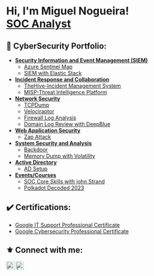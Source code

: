 <h1>Hi, I'm Miguel Nogueira! <br/><a href="https://www.linkedin.com/in/miguel54nogueira/">SOC Analyst</a></h1>

<h2>🔱 CyberSecurity Portfolio:</h2>

- [**Security Information and Event Management (SIEM)**](#Security-Information-and-Event-Management)
  - [Azure Sentinel Map](https://datura54.github.io/Azure.html)
  - [SIEM with Elastic Stack](https://datura54.github.io/Elastic.html)
- [**Incident Response and Collaboration**](#Incident-Response-and-Collaboration)
  - [TheHive-Incident Management System](https://datura54.github.io/TheHive.html)
  - [MISP-Threat Intelligence Platform](https://datura54.github.io/MISP.html)
- [**Network Security**](#Network-Security)
  - [TCPDump](https://datura54.github.io/TCPDump.html)
  - [Velociraptor](https://datura54.github.io/Velociraptor.html)
  - [Firewall Log Analysis](https://datura54.github.io/FirewallLogs.html)
  - [Domain Log Review with DeepBlue](https://datura54.github.io/DomainLogAD.html)
- [**Web Application Security**](#Web-Application-Security)
  - [Zap Attack](https://datura54.github.io/Zap-Attack.html)
- [**System Security and Analysis**](#System-Security-and-Analysis)
  - [Backdoor](https://datura54.github.io/BackdoorAndForensics.html)
  - [Memory Dump with Volatility](https://datura54.github.io/Volatility.html)
- [**Active Directory**](#Active-Directory)
  - [AD Setup](https://datura54.github.io/ActiveDirectory.html)
- [**Events/Courses**](#Events/Courses)
  - [SOC Core Skills with john Strand](https://datura54.github.io/SOCCoreSkills.html)
  - [Polkadot Decoded 2023](https://datura54.github.io/Polkadot-Decoded.html)



<h2>✔️    Certifications:</h2>

- [Google IT Support Professional Certificate](https://www.credly.com/badges/7280df6c-5888-4ab6-a21f-35d6b2780cf4/public_url)
- [Google Cybersecurity Professional Certificate](https://www.credly.com/badges/b959619b-170e-4bf5-a031-0f6ccb1c09a2/public_url)


<!-- <h2>📜 CTF's</h2> -->



<h2> ⚜️ Connect with me:</h2>


[<img align="left" alt=" | Portfolio" width="22px" src="https://cdn.jsdelivr.net/npm/simple-icons@3.13.0/icons/github.svg" />][Portfolio]
[<img align="left" alt=" | LinkedIn" width="22px" src="https://cdn.jsdelivr.net/npm/simple-icons@v3/icons/linkedin.svg" />][linkedin]

[Portfolio]: https://datura54.github.io/
[linkedin]: https://www.linkedin.com/in/miguel54nogueira/

